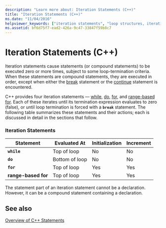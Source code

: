 ```yaml
---
description: "Learn more about: Iteration Statements (C++)"
title: "Iteration Statements (C++)"
ms.date: "11/04/2016"
helpviewer_keywords: ["iteration statements", "loop structures, iteration statements"]
ms.assetid: bf6d75f7-ead2-426a-9c47-33847f59b8c7
---
```

# Iteration Statements (C++)

Iteration statements cause statements (or compound statements) to be executed zero or more times, subject to some loop-termination criteria. When these statements are compound statements, they are executed in order, except when either the [break](../cpp/break-statement-cpp.md) statement or the [continue](../cpp/continue-statement-cpp.md) statement is encountered.

C++ provides four iteration statements — [while](../cpp/while-statement-cpp.md), [do](../cpp/do-while-statement-cpp.md), [for](../cpp/for-statement-cpp.md), and [range-based for](../cpp/range-based-for-statement-cpp.md). Each of these iterates until its termination expression evaluates to zero (false), or until loop termination is forced with a **`break`** statement. The following table summarizes these statements and their actions; each is discussed in detail in the sections that follow.

### Iteration Statements

|Statement|Evaluated At|Initialization|Increment|
|---------------|------------------|--------------------|---------------|
|**`while`**|Top of loop|No|No|
|**`do`**|Bottom of loop|No|No|
|**`for`**|Top of loop|Yes|Yes|
|**range-based for**|Top of loop|Yes|Yes|

The statement part of an iteration statement cannot be a declaration. However, it can be a compound statement containing a declaration.

## See also

[Overview of C++ Statements](../cpp/overview-of-cpp-statements.md)

